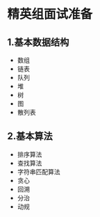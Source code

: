 # 精英组面试准备

## 1.基本数据结构
- 数组
- 链表
- 队列
- 堆
- 树
- 图
- 散列表
## 2.基本算法
- 排序算法
- 查找算法
- 字符串匹配算法
- 贪心
- 回溯
- 分治
- 动规
